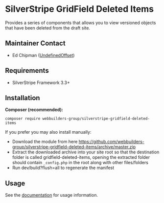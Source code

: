 SilverStripe GridField Deleted Items
=================
Provides a series of components that allows you to view versioned objects that have been deleted from the draft site.

## Maintainer Contact
* Ed Chipman ([UndefinedOffset](https://github.com/UndefinedOffset))


## Requirements
* SilverStripe Framework 3.3+


## Installation
__Composer (recommended):__
```
composer require webbuilders-group/silverstripe-gridfield-deleted-items
```


If you prefer you may also install manually:
* Download the module from here https://github.com/webbuilders-group/silverstripe-gridfield-deleted-items/archive/master.zip
* Extract the downloaded archive into your site root so that the destination folder is called gridfield-deleted-items, opening the extracted folder should contain ``_config.php`` in the root along with other files/folders
* Run dev/build?flush=all to regenerate the manifest


## Usage
See the [documentation](docs/en) for usage information.
